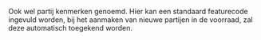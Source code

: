 Ook wel partij kenmerken genoemd. Hier kan een standaard featurecode ingevuld worden, bij het aanmaken van nieuwe partijen in de voorraad, zal deze automatisch toegekend worden.